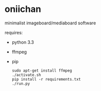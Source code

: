oniichan
========

minimalist imageboard/mediaboard software 

requires: 

* python 3.3

* ffmpeg

* pip


      sudo apt-get install ffmpeg
      ./activate.sh
      pip install -r requirements.txt
      ./run.py

